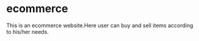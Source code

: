 # ecommerce
This is an ecommerce website.Here user can buy and sell items according to his/her needs.
